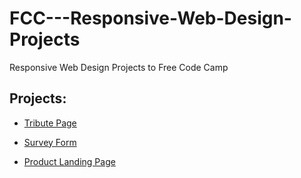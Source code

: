 # FCC---Responsive-Web-Design-Projects
Responsive Web Design Projects to Free Code Camp 

## Projects:

- [Tribute Page](https://inhandui.github.io/FCC---Responsive-Web-Design-Projects/Tribute%20Page/index.html)

- [Survey Form](https://inhandui.github.io/FCC---Responsive-Web-Design-Projects/Survey%20Form/index.html)

- [Product Landing Page](https://inhandui.github.io/FCC---Responsive-Web-Design-Projects/Product_landing_page/index.html)

